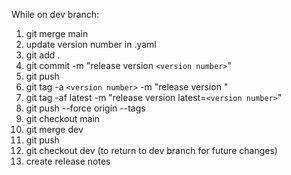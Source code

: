 While on dev branch:
1. git merge main
2. update version number in .yaml
3. git add .
4. git commit -m "release version `<version number>`"
5. git push
6. git tag -a `<version number>` -m "release version <version number>"
7. git tag -af latest -m "release version latest=`<version number>`"
8. git push --force origin --tags
9. git checkout main
10. git merge dev
11. git push
12. git checkout dev (to return to dev branch for future changes)
13. create release notes